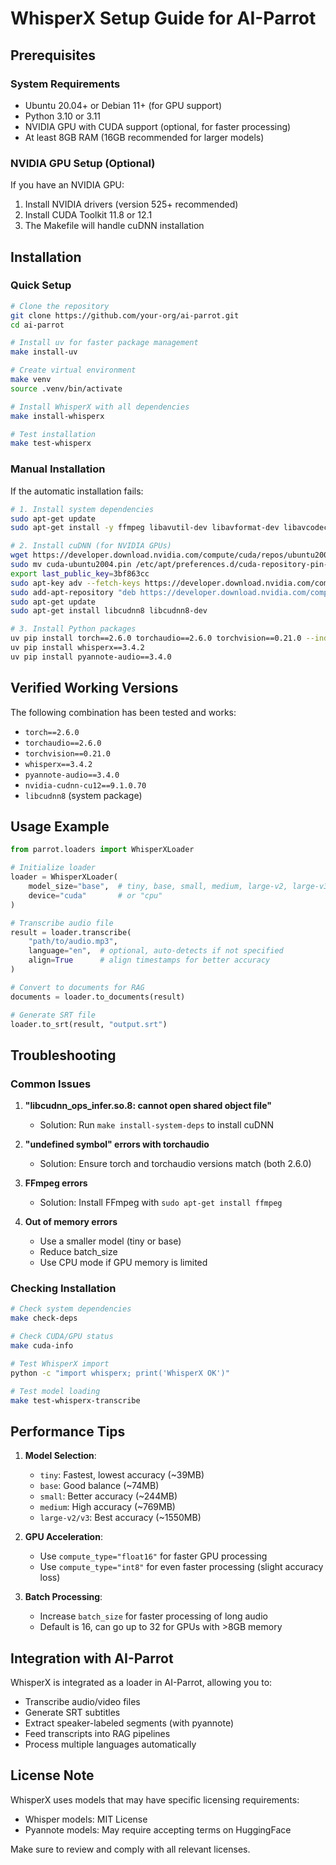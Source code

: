 # WhisperX Setup Guide for AI-Parrot

## Prerequisites

### System Requirements
- Ubuntu 20.04+ or Debian 11+ (for GPU support)
- Python 3.10 or 3.11
- NVIDIA GPU with CUDA support (optional, for faster processing)
- At least 8GB RAM (16GB recommended for larger models)

### NVIDIA GPU Setup (Optional)
If you have an NVIDIA GPU:
1. Install NVIDIA drivers (version 525+ recommended)
2. Install CUDA Toolkit 11.8 or 12.1
3. The Makefile will handle cuDNN installation

## Installation

### Quick Setup
```bash
# Clone the repository
git clone https://github.com/your-org/ai-parrot.git
cd ai-parrot

# Install uv for faster package management
make install-uv

# Create virtual environment
make venv
source .venv/bin/activate

# Install WhisperX with all dependencies
make install-whisperx

# Test installation
make test-whisperx
```

### Manual Installation
If the automatic installation fails:

```bash
# 1. Install system dependencies
sudo apt-get update
sudo apt-get install -y ffmpeg libavutil-dev libavformat-dev libavcodec-dev

# 2. Install cuDNN (for NVIDIA GPUs)
wget https://developer.download.nvidia.com/compute/cuda/repos/ubuntu2004/x86_64/cuda-ubuntu2004.pin
sudo mv cuda-ubuntu2004.pin /etc/apt/preferences.d/cuda-repository-pin-600
export last_public_key=3bf863cc
sudo apt-key adv --fetch-keys https://developer.download.nvidia.com/compute/cuda/repos/ubuntu2004/x86_64/${last_public_key}.pub
sudo add-apt-repository "deb https://developer.download.nvidia.com/compute/cuda/repos/ubuntu2004/x86_64/ /"
sudo apt-get update
sudo apt-get install libcudnn8 libcudnn8-dev

# 3. Install Python packages
uv pip install torch==2.6.0 torchaudio==2.6.0 torchvision==0.21.0 --index-url https://download.pytorch.org/whl/cu118
uv pip install whisperx==3.4.2
uv pip install pyannote-audio==3.4.0
```

## Verified Working Versions

The following combination has been tested and works:
- `torch==2.6.0`
- `torchaudio==2.6.0`
- `torchvision==0.21.0`
- `whisperx==3.4.2`
- `pyannote-audio==3.4.0`
- `nvidia-cudnn-cu12==9.1.0.70`
- `libcudnn8` (system package)

## Usage Example

```python
from parrot.loaders import WhisperXLoader

# Initialize loader
loader = WhisperXLoader(
    model_size="base",  # tiny, base, small, medium, large-v2, large-v3
    device="cuda"       # or "cpu"
)

# Transcribe audio file
result = loader.transcribe(
    "path/to/audio.mp3",
    language="en",  # optional, auto-detects if not specified
    align=True      # align timestamps for better accuracy
)

# Convert to documents for RAG
documents = loader.to_documents(result)

# Generate SRT file
loader.to_srt(result, "output.srt")
```

## Troubleshooting

### Common Issues

1. **"libcudnn_ops_infer.so.8: cannot open shared object file"**
   - Solution: Run `make install-system-deps` to install cuDNN

2. **"undefined symbol" errors with torchaudio**
   - Solution: Ensure torch and torchaudio versions match (both 2.6.0)

3. **FFmpeg errors**
   - Solution: Install FFmpeg with `sudo apt-get install ffmpeg`

4. **Out of memory errors**
   - Use a smaller model (tiny or base)
   - Reduce batch_size
   - Use CPU mode if GPU memory is limited

### Checking Installation

```bash
# Check system dependencies
make check-deps

# Check CUDA/GPU status
make cuda-info

# Test WhisperX import
python -c "import whisperx; print('WhisperX OK')"

# Test model loading
make test-whisperx-transcribe
```

## Performance Tips

1. **Model Selection**:
   - `tiny`: Fastest, lowest accuracy (~39MB)
   - `base`: Good balance (~74MB)
   - `small`: Better accuracy (~244MB)
   - `medium`: High accuracy (~769MB)
   - `large-v2/v3`: Best accuracy (~1550MB)

2. **GPU Acceleration**:
   - Use `compute_type="float16"` for faster GPU processing
   - Use `compute_type="int8"` for even faster processing (slight accuracy loss)

3. **Batch Processing**:
   - Increase `batch_size` for faster processing of long audio
   - Default is 16, can go up to 32 for GPUs with >8GB memory

## Integration with AI-Parrot

WhisperX is integrated as a loader in AI-Parrot, allowing you to:
- Transcribe audio/video files
- Generate SRT subtitles
- Extract speaker-labeled segments (with pyannote)
- Feed transcripts into RAG pipelines
- Process multiple languages automatically

## License Note

WhisperX uses models that may have specific licensing requirements:
- Whisper models: MIT License
- Pyannote models: May require accepting terms on HuggingFace

Make sure to review and comply with all relevant licenses.

